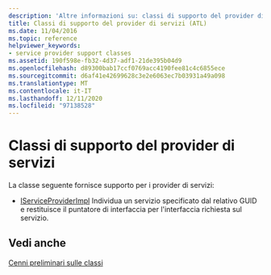 ```yaml
---
description: 'Altre informazioni su: classi di supporto del provider di servizi'
title: Classi di supporto del provider di servizi (ATL)
ms.date: 11/04/2016
ms.topic: reference
helpviewer_keywords:
- service provider support classes
ms.assetid: 190f598e-fb32-4d37-adf1-21de395b04d9
ms.openlocfilehash: d89300bab17ccf0769acc4190fee81c4c6855ece
ms.sourcegitcommit: d6af41e42699628c3e2e6063ec7b03931a49a098
ms.translationtype: MT
ms.contentlocale: it-IT
ms.lasthandoff: 12/11/2020
ms.locfileid: "97138528"
---
```

# <a name="service-provider-support-classes"></a>Classi di supporto del provider di servizi

La classe seguente fornisce supporto per i provider di servizi:

- [IServiceProviderImpl](../atl/reference/iserviceproviderimpl-class.md) Individua un servizio specificato dal relativo GUID e restituisce il puntatore di interfaccia per l'interfaccia richiesta sul servizio.

## <a name="see-also"></a>Vedi anche

[Cenni preliminari sulle classi](../atl/atl-class-overview.md)
